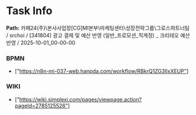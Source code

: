 # Task Info

**Path:** 카페24(주)\본사사업장\[CG]MI본부\마케팅센터\성장전략그룹\그로스파트너팀 / srchoi / [341804] 광고 결제 및 예산 반영 (일반_프로모션_직계정) _ 크리테오 예산 반영 / 2025-10-01_00-00-00

### BPMN
- ["https://n8n-mi-037-web.hanpda.com/workflow/RBkrQ1ZG3IlxXEUP"]

### WIKI
- ["https://wiki.simplexi.com/pages/viewpage.action?pageId=2785125526"]

